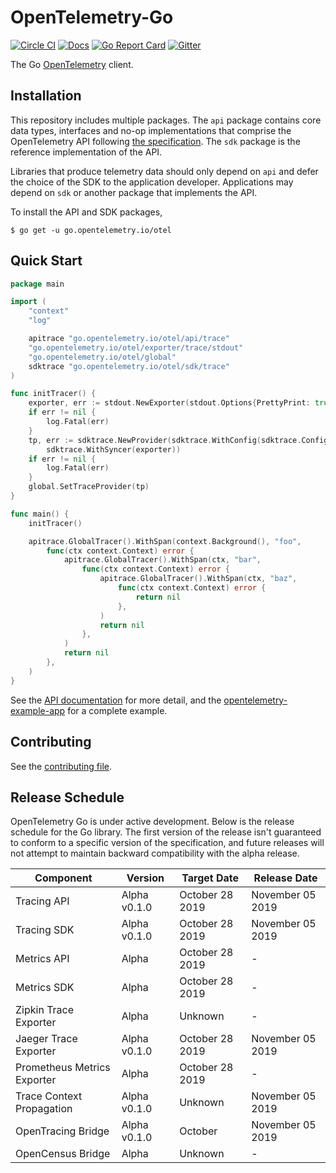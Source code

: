 # OpenTelemetry-Go

[![Circle CI](https://circleci.com/gh/open-telemetry/opentelemetry-go.svg?style=svg)](https://circleci.com/gh/open-telemetry/opentelemetry-go)
[![Docs](https://godoc.org/go.opentelemetry.io/otel?status.svg)](http://godoc.org/go.opentelemetry.io/otel)
[![Go Report Card](https://goreportcard.com/badge/go.opentelemetry.io/otel)](https://goreportcard.com/report/go.opentelemetry.io/otel)
[![Gitter](https://badges.gitter.im/open-telemetry/opentelemetry-go.svg)](https://gitter.im/open-telemetry/opentelemetry-go?utm_source=badge&utm_medium=badge&utm_campaign=pr-badge)

The Go [OpenTelemetry](https://opentelemetry.io/otel/) client.

## Installation

This repository includes multiple packages. The `api`
package contains core data types, interfaces and no-op implementations that comprise the OpenTelemetry API following
[the
specification](https://github.com/open-telemetry/opentelemetry-specification).
The `sdk` package is the reference implementation of the API.

Libraries that produce telemetry data should only depend on `api`
and defer the choice of the SDK to the application developer. Applications may
depend on `sdk` or another package that implements the API.

To install the API and SDK packages,

```
$ go get -u go.opentelemetry.io/otel
```

## Quick Start

```go
package main

import (
	"context"
	"log"

	apitrace "go.opentelemetry.io/otel/api/trace"
	"go.opentelemetry.io/otel/exporter/trace/stdout"
	"go.opentelemetry.io/otel/global"
	sdktrace "go.opentelemetry.io/otel/sdk/trace"
)

func initTracer() {
	exporter, err := stdout.NewExporter(stdout.Options{PrettyPrint: true})
	if err != nil {
		log.Fatal(err)
	}
	tp, err := sdktrace.NewProvider(sdktrace.WithConfig(sdktrace.Config{DefaultSampler: sdktrace.AlwaysSample()}),
		sdktrace.WithSyncer(exporter))
	if err != nil {
		log.Fatal(err)
	}
	global.SetTraceProvider(tp)
}

func main() {
	initTracer()

	apitrace.GlobalTracer().WithSpan(context.Background(), "foo",
		func(ctx context.Context) error {
			apitrace.GlobalTracer().WithSpan(ctx, "bar",
				func(ctx context.Context) error {
					apitrace.GlobalTracer().WithSpan(ctx, "baz",
						func(ctx context.Context) error {
							return nil
						},
					)
					return nil
				},
			)
			return nil
		},
	)
}

```

See the [API
documentation](https://go.opentelemetry.io/otel/) for more
detail, and the
[opentelemetry-example-app](./example/README.md)
for a complete example.

## Contributing

See the [contributing file](CONTRIBUTING.md).

## Release Schedule

OpenTelemetry Go is under active development. Below is the release schedule
for the Go library. The first version of the release isn't guaranteed to conform
to a specific version of the specification, and future releases will not
attempt to maintain backward compatibility with the alpha release.

| Component                   | Version      | Target Date     | Release Date     |
| --------------------------- | ------------ | --------------- | ---------------- |
| Tracing API                 | Alpha v0.1.0 | October 28 2019 | November 05 2019 |
| Tracing SDK                 | Alpha v0.1.0 | October 28 2019 | November 05 2019 |
| Metrics API                 | Alpha        | October 28 2019 | -                |
| Metrics SDK                 | Alpha        | October 28 2019 | -                |
| Zipkin Trace Exporter       | Alpha        | Unknown         | -                |
| Jaeger Trace Exporter       | Alpha v0.1.0 | October 28 2019 | November 05 2019 |
| Prometheus Metrics Exporter | Alpha        | October 28 2019 | -                |
| Trace Context Propagation   | Alpha v0.1.0 | Unknown         | November 05 2019 |
| OpenTracing Bridge          | Alpha v0.1.0 | October         | November 05 2019 |
| OpenCensus Bridge           | Alpha        | Unknown         | -                |
